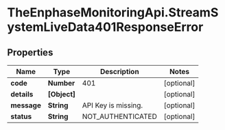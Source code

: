 # TheEnphaseMonitoringApi.StreamSystemLiveData401ResponseError

## Properties

Name | Type | Description | Notes
------------ | ------------- | ------------- | -------------
**code** | **Number** | 401 | [optional] 
**details** | **[Object]** |  | [optional] 
**message** | **String** | API Key is missing. | [optional] 
**status** | **String** | NOT_AUTHENTICATED | [optional] 


